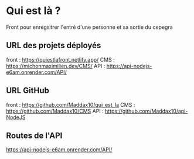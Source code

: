 # Qui est là ?
Front pour enregsitrer l'entré d'une personne et sa sortie du cepegra
## URL des projets déployés

front : https://quiestlafront.netlify.app/
CMS : https://michonmaximilien.dev/CMS/
API : https://api-nodejs-e6am.onrender.com/API/

## URL GitHub

front : https://github.com/Maddax10/qui_est_la
CMS : https://github.com/Maddax10/CMS
API : https://github.com/Maddax10/api-NodeJS

## Routes de l'API

https://api-nodejs-e6am.onrender.com/API/
